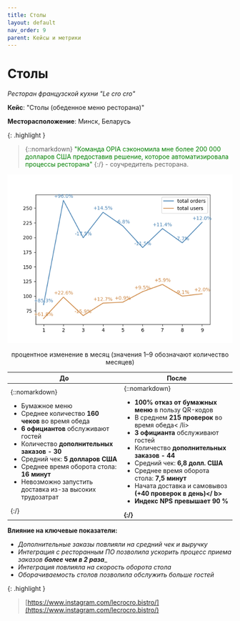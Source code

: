 ```yaml
---
title: Столы
layout: default
nav_order: 9
parent: Кейсы и метрики
---
```


# Столы

_Ресторан французской кухни "Le cro cro"_

**Кейс**: "Столы (обеденное меню ресторана)"

**Месторасположение**: Минск, Беларусь

{: .highlight }
> {::nomarkdown} <font color="green">"Команда OPIA сэкономила мне более 200 000 долларов США предоставив решение, которое автоматизировала процессы ресторана"</font> {:/} - соучредитель ресторана.

![Кейсы и метрики столы](/assets/images/lecrocro.png "Кейсы и метрики столы")
<p style="text-align:center">процентное изменение в месяц (значения 1–9 обозначают количество месяцев)</p>

| До | После |
| ----------- | ----------- |
| {::nomarkdown} <ul><li>Бумажное меню</li><li>Среднее количество <b>160 чеков</b> во время обеда</li><li><b>6 официантов</b> обслуживают гостей</li><li>Количество <b>дополнительных заказов - 30</b ></li><li>Средний чек: <b>5 долларов США</b></li><li>Среднее время оборота стола: <b>16 минут</b></li><li>Невозможно запустить доставка из-за высоких трудозатрат</li></ul> {:/}| {::nomarkdown} <ul><li><b>100% отказ от бумажных меню</b> в пользу QR-кодов</li><li>В среднем <b>215 проверок</b> во время обеда< /li><li><b>3 официанта</b> обслуживают гостей</li><li>Количество <b>дополнительных заказов - 44</b></li><li>Средний чек: <b> 6,8 долл. США</b></li><li>Среднее время оборота стола: <b>7,5 минут</b></li><li>Начата доставка и самовывоз <b>(+40 проверок в день)</ b></li><li>Индекс NPS превышает <b>90 %<b></li></ul> {:/} |

**Влияние на ключевые показатели:**
- _Дополнительные заказы повлияли на средний чек и выручку_
- _Интеграция с ресторанным ПО позволила ускорить процесс приема заказов **более чем в 2 раза**__
- _Интеграция повлияла на скорость оборота стола_
- _Оборачиваемость столов позволила обслужить больше гостей_

{: .highlight }
> [https://www.instagram.com/lecrocro.bistro/](https://www.instagram.com/lecrocro.bistro/)